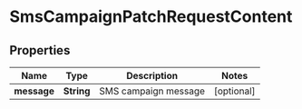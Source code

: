 

# SmsCampaignPatchRequestContent

## Properties

Name | Type | Description | Notes
------------ | ------------- | ------------- | -------------
**message** | **String** | SMS campaign message |  [optional]



